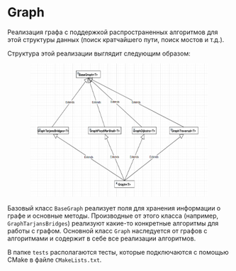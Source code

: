 # Graph

Реализация графа с поддержкой распространенных алгоритмов
для этой структуры данных (поиск кратчайшего пути, поиск мостов и т.д.).

Структура этой реализации выглядит следующим образом:
<div align="center">
<img src="docs/images/uml.png" height="300" width="400"/>
</div>

Базовый класс `BaseGraph` реализует поля для хранения информации о графе
и основные методы. Производные от этого класса (например, `GraphTarjansBridges`) реализуют какие-то конкретные алгоритмы
для работы с графом. Основной класс `Graph` наследуется от графов с алгоритмами и содержит в себе все реализации алгоритмов.

В папке `tests` располагаются тесты, которые подключаются с помощью CMake в файле `CMakeLists.txt`.

